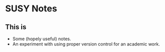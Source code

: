# SUSY Notes

## This is

- Some (hopely useful) notes.
- An experiment with using proper version control for an academic work.
